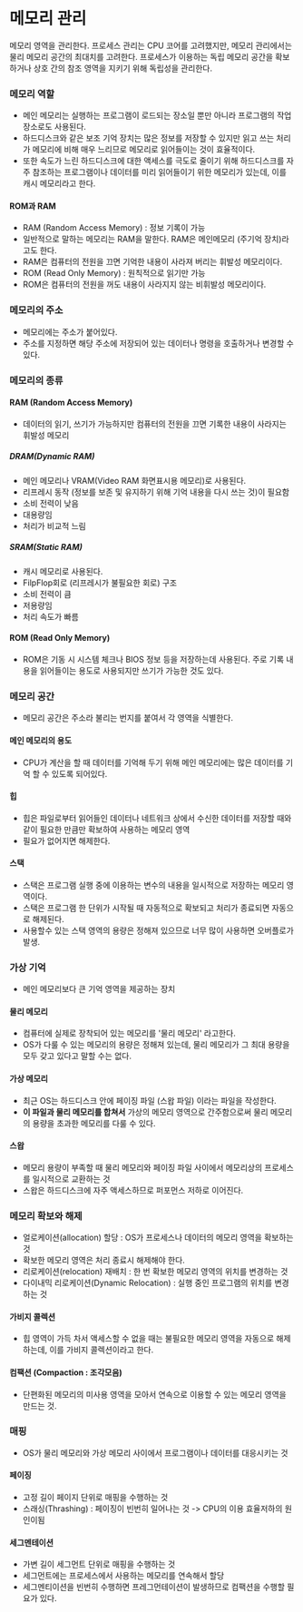 # 메모리 관리
메모리 영역을 관리한다. 프로세스 관리는 CPU 코어를 고려했지만, 메모리 관리에서는 물리 메모리 공간의 최대치를 고려한다. 프로세스가 이용하는 독립 메모리 공간을 확보하거나 
상호 간의 참조 영역을 지키기 위해 독립성을 관리한다.

### 메모리 역할
- 메인 메모리는 실행하는 프로그램이 로드되는 장소일 뿐만 아니라 프로그램의 작업 장소로도 사용된다.
- 하드디스크와 같은 보조 기억 장치는 많은 정보를 저장할 수 있지만 읽고 쓰는 처리가 메모리에 비해 매우 느리므로 메모리로 읽어들이는 것이 효율적이다.
- 또한 속도가 느린 하드디스크에 대한 액세스를 극도로 줄이기 위해 하드디스크를 자주 참조하는 프로그램이나 데이터를 미리 읽어들이기 위한 메모리가 있는데, 이를 캐시 메모리라고 한다.

#### ROM과 RAM
- RAM (Random Access Memory) : 정보 기록이 가능
- 일반적으로 말하는 메모리는 RAM을 말한다. RAM은 메인메모리 (주기억 장치)라고도 한다.
- RAM은 컴퓨터의 전원을 끄면 기억한 내용이 사라져 버리는 휘발성 메모리이다.
- ROM (Read Only Memory) : 원칙적으로 읽기만 가능
- ROM은 컴퓨터의 전원을 꺼도 내용이 사라지지 않는 비휘발성 메모리이다.

### 메모리의 주소

- 메모리에는 주소가 붙어있다.
- 주소를 지정하면 해당 주소에 저장되어 있는 데이터나 명령을 호출하거나 변경할 수 있다.


### 메모리의 종류
#### RAM (Random Access Memory)
- 데이터의 읽기, 쓰기가 가능하지만 컴퓨터의 전원을 끄면 기록한 내용이 사라지는 휘발성 메모리

##### DRAM(Dynamic RAM)
- 메인 메모리나 VRAM(Video RAM 화면표시용 메모리)로 사용된다.
- 리프레시 동작 (정보를 보존 및 유지하기 위해 기억 내용을 다시 쓰는 것)이 필요함
- 소비 전력이 낮음
- 대용량임
- 처리가 비교적 느림

##### SRAM(Static RAM)
- 캐시 메모리로 사용된다.
- FilpFlop회로 (리프레시가 불필요한 회로) 구조
- 소비 전력이 큼
- 저용량임
- 처리 속도가 빠름

#### ROM (Read Only Memory)
- ROM은 기동 시 시스템 체크나 BIOS 정보 등을 저장하는데 사용된다. 주로 기록 내용을 읽어들이는 용도로 사용되지만 쓰기가 가능한 것도 있다.

### 메모리 공간
- 메모리 공간은 주소라 불리는 번지를 붙여서 각 영역을 식별한다.

#### 메인 메모리의 용도
- CPU가 계산을 할 때 데이터를 기억해 두기 위해 메인 메모리에는 많은 데이터를 기억 할 수 있도록 되어있다.

#### 힙
- 힙은 파일로부터 읽어들인 데이터나 네트워크 상에서 수신한 데이터를 저장할 때와 같이 필요한 만큼만 확보하여 사용하는 메모리 영역
- 필요가 없어지면 해제한다.

#### 스택
- 스택은 프로그램 실행 중에 이용하는 변수의 내용을 일시적으로 저장하는 메모리 영역이다.
- 스택은 프로그램 한 단위가 시작될 때 자동적으로 확보되고 처리가 종료되면 자동으로 해제된다.
- 사용할수 있는 스택 영역의 용량은 정해져 있으므로 너무 많이 사용하면 오버플로가 발생.

### 가상 기억
- 메인 메모리보다 큰 기억 영역을 제공하는 장치

#### 물리 메모리
- 컴퓨터에 실제로 장착되어 있는 메모리를 '물리 메모리' 라고한다.
- OS가 다룰 수 있는 메모리의 용량은 정해져 있는데, 물리 메모리가 그 최대 용량을 모두 갖고 있다고 말할 수는 없다.

#### 가상 메모리
- 최근 OS는 하드디스크 안에 페이징 파일 (스왑 파일) 이라는 파일을 작성한다.
- **이 파일과 물리 메모리를 합쳐서** 가상의 메모리 영역으로 간주함으로써 물리 메모리의 용량을 초과한 메모리를 다룰 수 있다.

#### 스왑
- 메모리 용량이 부족할 때 물리 메모리와 페이징 파일 사이에서 메모리상의 프로세스를 일시적으로 교환하는 것
- 스왑은 하드디스크에 자주 액세스하므로 퍼포먼스 저하로 이어진다.

### 메모리 확보와 해제
- 얼로케이션(allocation) 할당 : OS가 프로세스나 데이터의 메모리 영역을 확보하는 것
- 확보한 메모리 영역은 처리 종료시 해제해야 한다.
- 리로케이션(relocation) 재배치 : 한 번 확보한 메모리 영역의 위치를 변경하는 것
- 다이내믹 리로케이션(Dynamic Relocation) : 실행 중인 프로그램의 위치를 변경하는 것

#### 가비지 콜렉션
- 힙 영역이 가득 차서 액세스할 수 없을 때는 불필요한 메모리 영역을 자동으로 해제하는데, 이를 가비지 콜렉션이라고 한다.

#### 컴팩션 (Compaction : 조각모음)
- 단편화된 메모리의 미사용 영역을 모아서 연속으로 이용할 수 있는 메모리 영역을 만드는 것.


### 매핑
- OS가 물리 메모리와 가상 메모리 사이에서 프로그램이나 데이터를 대응시키는 것

#### 페이징
- 고정 길이 페이지 단위로 매핑을 수행하는 것
- 스래싱(Thrashing) : 페이징이 빈번히 일어나는 것 -> CPU의 이용 효율저하의 원인이됨

#### 세그멘테이션
- 가변 길이 세그먼트 단위로 매핑을 수행하는 것
- 세그먼트에는 프로세스에서 사용하는 메모리를 연속해서 할당
- 세그멘티이션을 빈번히 수행하면 프레그먼테이션이 발생하므로 컴팩션을 수행할 필요가 있다.

